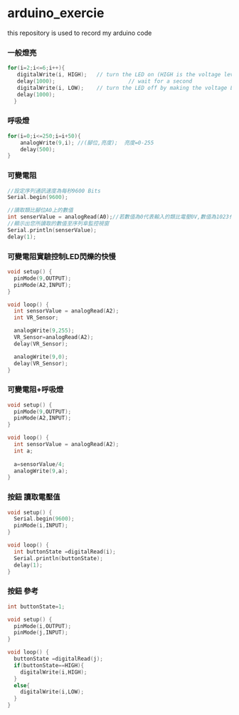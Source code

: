 # arduino_exercie
this repository is used to record my arduino code

### 一般燈亮
```c++
for(i=2;i<=6;i++){
   digitalWrite(i, HIGH);   // turn the LED on (HIGH is the voltage level)
   delay(1000);                       // wait for a second
   digitalWrite(i, LOW);    // turn the LED off by making the voltage LOW
   delay(1000); 
  }

```
### 呼吸燈
```c++
for(i=0;i<=250;i=i+50){
    analogWrite(9,i); //(腳位,亮度);  亮度=0-255
	delay(500);
}
```
### 可變電阻
```c++
//設定序列通訊速度為每秒9600 Bits
Serial.begin(9600);

//讀取類比腳位A0上的數值
int senserValue = analogRead(A0);//若數值為0代表輸入的類比電壓0V,數值為1023代表5V
//顯示出您所讀取的數值至序列阜監控視窗
Serial.println(senserValue);
delay(1);
```

### 可變電阻實驗控制LED閃爍的快慢
```c++
void setup() {
  pinMode(9,OUTPUT);
  pinMode(A2,INPUT);
}

void loop() {
  int sensorValue = analogRead(A2);
  int VR_Sensor;

  analogWrite(9,255);
  VR_Sensor=analogRead(A2);
  delay(VR_Sensor);

  analogWrite(9,0);
  delay(VR_Sensor);
}
```

### 可變電阻+呼吸燈
```c++
void setup() {
  pinMode(9,OUTPUT);
  pinMode(A2,INPUT);
}

void loop() {
  int sensorValue = analogRead(A2);
  int a;
  
  a=sensorValue/4;
  analogWrite(9,a);
}
```
### 按鈕  讀取電壓值
```c++
void setup() {
  Serial.begin(9600);
  pinMode(i,INPUT);
}

void loop() {
  int buttonState =digitalRead(i);
  Serial.println(buttonState);
  delay(1);
}
```
### 按鈕 參考
```c++
int buttonState=1;

void setup() {
  pinMode(i,OUTPUT);
  pinMode(j,INPUT);
}

void loop() {
  buttonState =digitalRead(j);
  if(buttonState==HIGH){
    digitalWrite(i,HIGH);
  }
  else{
    digitalWrite(i,LOW);
  }
}
```
